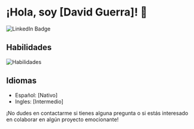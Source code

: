 # ¡Hola, soy [David Guerra]! 👋

![LinkedIn Badge](https://img.shields.io/badge/-LinkedIn-blue?style=flat-square&logo=linkedin&logoColor=white&link=[https://www.linkedin.com/in/[https://www.linkdin.com/in/david-guerra-9a4336268])

## Habilidades

![Habilidades](https://img.shields.io/badge/Habilidades-JavaScript%20%7C%20Python%20%7C%20HTML%20%7C%20CSS%20%7C%20React%20%7C%20Node.js%20%7C%20SQL%20%7C%20Git%20%7C%20AWS%20%7C%20Docker%20%7C%20Machine%20Learning%20%7C%20Data%20Visualization%20-%230077B5?style=for-the-badge)

## Idiomas

- Español: [Nativo]
- Ingles: [Intermedio]

¡No dudes en contactarme si tienes alguna pregunta o si estás interesado en colaborar en algún proyecto emocionante!

